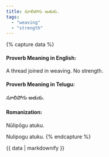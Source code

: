 ```yaml
---
title: నూలిపోగు అతుకు.
tags:
  - "weaving"
  - "strength"
---
```


{% capture data %}
#### Proverb Meaning in English:
A thread joined in weaving.
No strength.

#### Proverb Meaning in Telugu:
నూలిపోగు అతుకు.

#### Romanization:
Nūlipōgu atuku.

Nulipogu atuku.
{% endcapture %}

{{ data | markdownify }}

